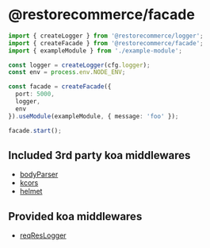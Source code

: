 
# @restorecommerce/facade

```ts
import { createLogger } from '@restorecommerce/logger';
import { createFacade } from '@restorecommerce/facade';
import { exampleModule } from './example-module';

const logger = createLogger(cfg.logger);
const env = process.env.NODE_ENV;

const facade = createFacade({
  port: 5000,
  logger,
  env
}).useModule(exampleModule, { message: 'foo' });

facade.start();
```

## Included 3rd party koa middlewares

- [bodyParser]()
- [kcors]()
- [helmet]()

## Provided koa middlewares

- [reqResLogger](src/middlewares/req-res-logger)
